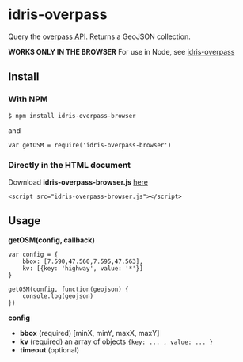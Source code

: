 # idris-overpass

Query the [overpass API](https://wiki.openstreetmap.org/wiki/Overpass_API). Returns a GeoJSON collection.

**WORKS ONLY IN THE BROWSER**
For use in Node, see [idris-overpass](https://www.npmjs.com/package/idris-overpass)

## Install

### With NPM

```
$ npm install idris-overpass-browser
```

and 

```
var getOSM = require('idris-overpass-browser')
```

### Directly in the HTML document

Download **idris-overpass-browser.js** [here](https://raw.githubusercontent.com/idris-maps/idris-overpass-browser/master/dist/idris-overpass-browser.js)

```
<script src="idris-overpass-browser.js"></script>
```

## Usage

**getOSM(config, callback)**

```
var config = {
	bbox: [7.590,47.560,7.595,47.563],
	kv: [{key: 'highway', value: '*'}]
}

getOSM(config, function(geojson) {
	console.log(geojson)
})
```

**config**

* **bbox** (required) [minX, minY, maxX, maxY]
* **kv** (required) an array of objects ```{key: ... , value: ... }```
* **timeout** (optional)
